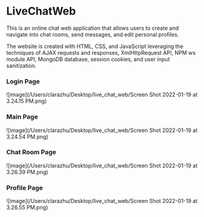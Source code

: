 # LiveChatWeb

This is an online chat web application that allows users to create and navigate into chat rooms, send messages, and edit personal profiles.

The website is created with HTML, CSS, and JavaScript leveraging the techniques of AJAX requests and responses, XmlHttpRequest API, NPM ws module API, MongoDB database, session cookies, and user input sanitization.

### Login Page
![image](/Users/clarazhu/Desktop/live_chat_web/Screen Shot 2022-01-19 at 3.24.15 PM.png)

### Main Page
![image](/Users/clarazhu/Desktop/live_chat_web/Screen Shot 2022-01-19 at 3.24.54 PM.png)

### Chat Room Page
![image](/Users/clarazhu/Desktop/live_chat_web/Screen Shot 2022-01-19 at 3.26.39 PM.png)

### Profile Page
![image](/Users/clarazhu/Desktop/live_chat_web/Screen Shot 2022-01-19 at 3.26.55 PM.png)